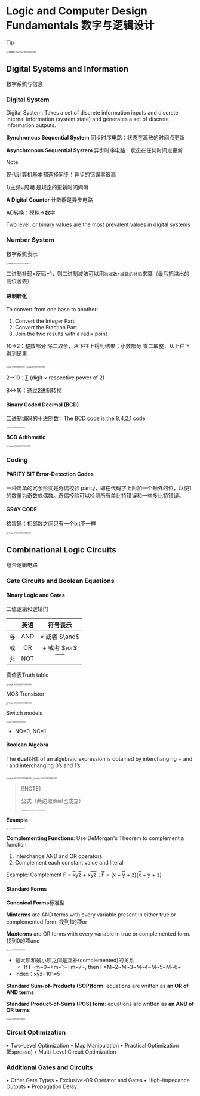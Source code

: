 # Logic and Computer Design Fundamentals 数字与逻辑设计

> [!TIP]
>
> <img src="./assets/image-20250219105555585.png" alt="image-20250219105555585" style="zoom:40%;" />

## Digital Systems and Information

数字系统与信息

### Digital System

Digital System: Takes a set of discrete information inputs and discrete internal information (system state) and generates a set of discrete information outputs.

**Synchronous Sequential System** 同步时序电路：状态在离散的时间点更新

**Asynchronous Sequential System** 异步时序电路：状态在任何时间点更新

> [!NOTE]
>
> 现代计算机基本都选择同步！异步的错误率很高
>
> 1/主频=周期 是规定的更新时间间隔

**A Digital Counter** 计数器是异步电路

AD转换：模拟->数字

Two level, or binary values are the most prevalent values in digital systems

### Number System

数字系统表示

<img src="./assets/image-20250219113140003.png" alt="image-20250219113140003" style="zoom: 33%;" />

二进制补码=反码+1，则二进制减法可以用`被减数+减数的补码`来算（最后把溢出的高位舍去）

#### 进制转化

To convert from one base to another:
1) Convert the Integer Part
2) Convert the Fraction Part
3) Join the two results with a radix point

10->2：整数部分 除二取余，从下往上得到结果；小数部分 乘二取整，从上往下得到结果

<img src="./assets/image-20250219115054758.png" alt="image-20250219115054758" style="zoom:25%;" />

<img src="./assets/image-20250219115026962.png" alt="image-20250219115026962" style="zoom:25%;" />

2->10：$\sum$ (digit × respective power of 2)

8<->16：通过2进制转换

#### Binary Coded Decimal (BCD)

二进制编码的十进制数：The BCD code is the 8,4,2,1 code

<img src="./assets/image-20250219121040335.png" alt="image-20250219121040335" style="zoom: 25%;" />

**BCD Arithmetic**

<img src="./assets/image-20250219121442976.png" alt="image-20250219121442976" style="zoom:33%;" />

### Coding

#### PARITY BIT Error-Detection Codes

一种简单的冗余形式是奇偶校验 parity，即在代码字上附加一个额外的位，以使1 的数量为奇数或偶数。奇偶校验可以检测所有单比特错误和一些多比特错误。

#### GRAY CODE

格雷码：相邻数之间只有一个bit不一样

<img src="./assets/image-20250219122335274.png" alt="image-20250219122335274" style="zoom:33%;" />

## Combinational Logic Circuits

组合逻辑电路

### Gate Circuits and Boolean Equations

#### Binary Logic and Gates

二值逻辑和逻辑门

|      | 英语 |                       符号表示                        |
| :--: | :--: | :---------------------------------------------------: |
|  与  | AND  |                     × 或者 $\and$                     |
|  或  |  OR  |                     + 或者 $\or$                      |
|  非  | NOT  | <span style="text-decoration:overline;">      </span> |

真值表Truth table

<img src="./assets/image-20250226103007663.png" alt="image-20250226103007663" style="zoom:33%;" />

MOS Transistor

<img src="./assets/image-20250226103828432.png" alt="image-20250226103828432" style="zoom:33%;" />

Switch models

<img src="./assets/image-20250226104353849.png" alt="image-20250226104353849" style="zoom: 25%;" />

- NO=0, NC=1

#### Boolean Algebra

The **dual**对偶 of an algebraic expression is obtained by interchanging + and · and interchanging 0’s and 1’s.

<img src="./assets/image-20250226110348908.png" alt="image-20250226110348908" style="zoom:33%;" />

<img src="./assets/image-20250226110822101.png" alt="image-20250226110822101" style="zoom:33%;" />

>  [!NOTE]
>
> 公式（两边取dual也成立）
>
> <img src="./assets/image-20250226111503680.png" alt="image-20250226111503680" style="zoom:33%;" />

**Example**

<img src="./assets/image-20250226114217277.png" alt="image-20250226114217277" style="zoom:25%;" />

**Complementing Functions**: Use DeMorgan's Theorem to complement a function:

1. Interchange AND and OR operators
2. Complement each constant value and literal

Example: Complement F = <span style="text-decoration:overline;">x</span>y<span style="text-decoration:overline;">z</span> + x<span style="text-decoration:overline;">y</span><span style="text-decoration:overline;">z</span>；<span style="text-decoration:overline;">F</span> = (x + <span style="text-decoration:overline;">y</span> + z)(<span style="text-decoration:overline;">x</span> + y + z)

#### Standard Forms

**Canonical Forms**标准型

**Minterms** are AND terms with every variable present in either true or complemented form. 找到1的项or

**Maxterms** are OR terms with every variable in true or complemented form. 找到0的项and

<img src="./assets/image-20250226114958066.png" alt="image-20250226114958066" style="zoom:25%;" />

- 最大项和最小项之间是互补(complemented)的关系
  - If F=m~0~+m~1~+m~7~, then F=M~2~M~3~M~4~M~5~M~6~
- Index：x<span style="text-decoration:overline;">y</span>z=101=5

**Standard Sum-of-Products (SOP)form**: equations are written as **an OR of AND terms** 

**Standard Product-of-Sums (POS) form**: equations are written as **an AND of OR terms**

<img src="./assets/image-20250226122319500.png" alt="image-20250226122319500" style="zoom:25%;" />



### Circuit Optimization

• Two-Level Optimization
• Map Manipulation
• Practical Optimization (Espresso)
• Multi-Level Circuit Optimization

### Additional Gates and Circuits

• Other Gate Types
• Exclusive-OR Operator and Gates
• High-Impedance Outputs
• Propagation Delay
